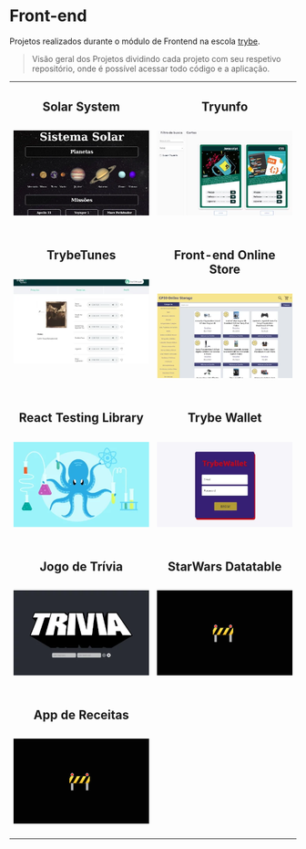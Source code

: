 # Front-end

Projetos realizados durante o módulo de Frontend na escola [trybe](https://www.betrybe.com/).
>Visão geral dos Projetos dividindo cada projeto com seu respetivo repositório, onde é possível acessar todo código e a aplicação.

<table>
  <tr valign="top">
    <td width="50%" align="center">
      <h2>
        Solar System
      <h2>
      <a href="https://github.com/davidrogger/trybe-project-solar-system">
      <img src="./imgs/01_solar_system.webp">
      </a>
    </td>
    <td width="50%" align="center">
      <h2>
        Tryunfo
      <h2>
      <a href="https://github.com/davidrogger/trybe-project-tryunfo">
      <img src="./imgs/02_tryunfo.webp">
      </a>
    </td>
  </tr>

  <tr valign="top">
    <td width="50%" align="center">
      <h2>
        TrybeTunes
      <h2>
      <a href="https://github.com/davidrogger/trybe-project-trybetunes">
      <img src="./imgs/03_trybetunes.webp">
      </a>
    </td>
    <td width="50%" align="center">
      <h2>
        Front-end Online Store
      <h2>
      <a href="https://github.com/davidrogger/trybe-project-frontend-online-store">
      <img src="./imgs/04_project_frontend_online_store.webp">
      </a>
    </td>
  </tr>

  <tr valign="top">
    <td width="50%" align="center">
      <h2>
        React Testing Library
      <h2>
      <a href="https://github.com/davidrogger/trybe-project-react-testing-library">
      <img src="./imgs/05_react_testing_library.webp">
      </a>
    </td>
    <td width="50%" align="center">
      <h2>
        Trybe Wallet
      <h2>
      <a href="https://github.com/davidrogger/trybe-project-trybewallet">
      <img src="./imgs/06_trybewallet.webp">
      </a>
    </td>
  </tr>

  <tr valign="top">
    <td width="50%" align="center">
      <h2>
        Jogo de Trívia
      <h2>
      <a href="https://github.com/davidrogger/trybe-project-trivia">
      <img src="./imgs/07_trivia.webp">
      </a>
    </td>
    <td width="50%" align="center">
      <h2>
        StarWars Datatable
      <h2>
      <a href="#">
      <img src="./imgs/placeholder_400x250.png">
      </a>
    </td>
  </tr>

  <tr valign="top">
    <td width="50%" align="center">
      <h2>
        App de Receitas
      <h2>
      <a href="https://github.com/davidrogger/trybe-project-">
      <img src="./imgs/placeholder_400x250.png">
      </a>
    </td>
  </tr>
</table>